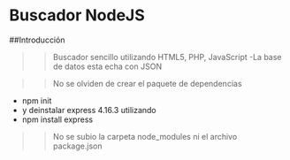 # Buscador NodeJS 

##Introducción

>>Buscador sencillo utilizando HTML5, PHP, JavaScript 
-La base de datos esta echa con JSON

>>No se olviden de crear el paquete de dependencias
- npm init
- y deinstalar express 4.16.3 utilizando
- npm install express

>>No se subio la carpeta node_modules ni el archivo package.json